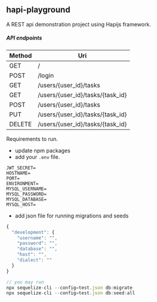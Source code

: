 ## hapi-playground

A REST api demonstration project using Hapijs framework.

##### API endpoints

Method | Uri |
--- | --- |
GET | / |
POST | /login |
GET | /users/{user_id}/tasks |
GET | /users/{user_id}/tasks/{task_id} |
POST | /users/{user_id}/tasks |
PUT | /users/{user_id}/tasks/{task_id} |
DELETE | /users/{user_id}/tasks/{task_id} |

Requirements to run.
- update npm packages
- add your ```.env``` file.

```
JWT_SECRET=
HOSTNAME=
PORT=
ENVIRONMENT=
MYSQL_USERNAME=
MYSQL_PASSWORD=
MYSQL_DATABASE=
MYSQL_HOST=
```
- add json file for running migrations and seeds

```js
{
  "development": {
    "username": "",
    "password": "",
    "database": "",
    "host": "",
    "dialect": ""
  }
}

// you may run
npx sequelize-cli --config=test.json db:migrate
npx sequelize-cli --config=test.json db:seed:all
```
